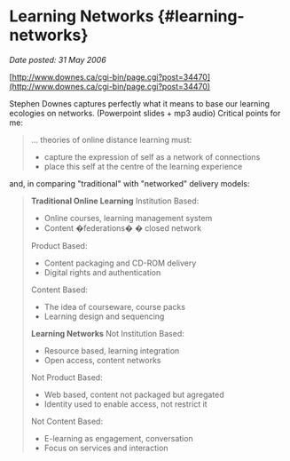 # Learning Networks {#learning-networks}

_Date posted: 31 May 2006_

[http://www.downes.ca/cgi-bin/page.cgi?post=34470](http://www.downes.ca/cgi-bin/page.cgi?post=34470)

Stephen Downes captures perfectly what it means to base our learning ecologies on networks. (Powerpoint slides + mp3 audio) Critical points for me:

> ... theories of online distance learning must:
> 
> *   capture the expression of self as a network of connections
> *   place this self at the centre of the learning experience

and, in comparing "traditional" with "networked" delivery models:

> **Traditional Online Learning** Institution Based:
> 
> *   Online courses, learning management system
> *   Content �federations� � closed network
> 
> Product Based:
> 
> *   Content packaging and CD-ROM delivery
> *   Digital rights and authentication
> 
> Content Based:
> 
> *   The idea of courseware, course packs
> *   Learning design and sequencing
> 
> **Learning Networks** Not Institution Based:
> 
> *   Resource based, learning integration
> *   Open access, content networks
> 
> Not Product Based:
> 
> *   Web based, content not packaged but agregated
> *   Identity used to enable access, not restrict it
> 
> Not Content Based:
> 
> *   E-learning as engagement, conversation
> *   Focus on services and interaction